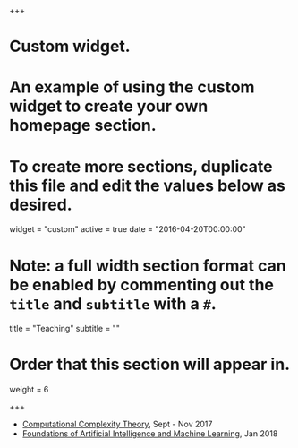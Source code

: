 +++
# Custom widget.
# An example of using the custom widget to create your own homepage section.
# To create more sections, duplicate this file and edit the values below as desired.
widget = "custom"
active = true
date = "2016-04-20T00:00:00"

# Note: a full width section format can be enabled by commenting out the `title` and `subtitle` with a `#`.
title = "Teaching"
subtitle = ""

# Order that this section will appear in.
weight = 6

+++

- [Computational Complexity Theory](https://geevi.github.io/teaching/complexity-theory/notes), Sept - Nov 2017
- [Foundations of Artificial Intelligence and Machine Learning](https://cie.iiit.ac.in/aiml/), Jan 2018 